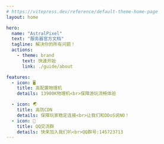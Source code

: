 ```yaml
---
# https://vitepress.dev/reference/default-theme-home-page
layout: home

hero:
  name: "AstralPixel"
  text: "服务器官方文档"
  tagline: 解决你的所有问题！
  actions:
    - theme: brand
      text: 快速开始
      link: ./guide/about

features:
  - icon: 🖥️
    title: 高配置物理机
    details: 13900K物理机<br>保障游玩流畅体验

  - icon: 🌏
    title: 高防CDN
    details: 保障玩家稳定连接<br>让我们和DDoS说NO！
  - icon: 🐧
    title: QQ交流群
    details: 快来加入我们叭<br>QQ群号:145723713  
---
```


